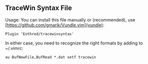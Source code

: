 TraceWin Syntax File
--------------------

Usage:
You can install this file manually
or (recommended), use [https://github.com/gmarik/Vundle.vim](vundle):

```
Plugin 'Eothred/tracewinsyntax'
```

In either case, you need to recognize the right formats by adding to ~/.vimrc:
```
au BufNewFile,BufRead *.dat setf tracewin
```



